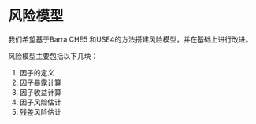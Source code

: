 # 风险模型

我们希望基于Barra CHE5 和USE4的方法搭建风险模型，并在基础上进行改进。

风险模型主要包括以下几块：

1. 因子的定义
2. 因子暴露计算
3. 因子收益计算
4. 因子风险估计
5. 残差风险估计



